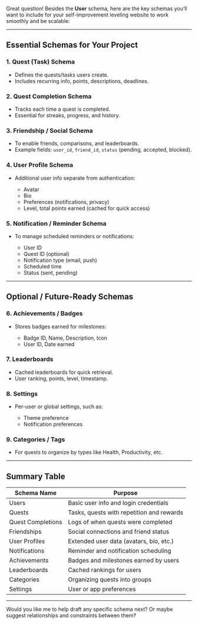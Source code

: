 Great question! Besides the **User** schema, here are the key schemas you’ll want to include for your self-improvement leveling website to work smoothly and be scalable:

---

## Essential Schemas for Your Project

### 1. **Quest (Task) Schema**

* Defines the quests/tasks users create.
* Includes recurring info, points, descriptions, deadlines.

### 2. **Quest Completion Schema**

* Tracks each time a quest is completed.
* Essential for streaks, progress, and history.

### 3. **Friendship / Social Schema**

* To enable friends, comparisons, and leaderboards.
* Example fields: `user_id`, `friend_id`, `status` (pending, accepted, blocked).

### 4. **User Profile Schema**

* Additional user info separate from authentication:

  * Avatar
  * Bio
  * Preferences (notifications, privacy)
  * Level, total points earned (cached for quick access)

### 5. **Notification / Reminder Schema**

* To manage scheduled reminders or notifications:

  * User ID
  * Quest ID (optional)
  * Notification type (email, push)
  * Scheduled time
  * Status (sent, pending)

---

## Optional / Future-Ready Schemas

### 6. **Achievements / Badges**

* Stores badges earned for milestones:

  * Badge ID, Name, Description, Icon
  * User ID, Date earned

### 7. **Leaderboards**

* Cached leaderboards for quick retrieval.
* User ranking, points, level, timestamp.

### 8. **Settings**

* Per-user or global settings, such as:

  * Theme preference
  * Notification preferences

### 9. **Categories / Tags**

* For quests to organize by types like Health, Productivity, etc.

---

## Summary Table

| Schema Name       | Purpose                                   |
| ----------------- | ----------------------------------------- |
| Users             | Basic user info and login credentials     |
| Quests            | Tasks, quests with repetition and rewards |
| Quest Completions | Logs of when quests were completed        |
| Friendships       | Social connections and friend status      |
| User Profiles     | Extended user data (avatars, bio, etc.)   |
| Notifications     | Reminder and notification scheduling      |
| Achievements      | Badges and milestones earned by users     |
| Leaderboards      | Cached rankings for users                 |
| Categories        | Organizing quests into groups             |
| Settings          | User or app preferences                   |

---

Would you like me to help draft any specific schema next? Or maybe suggest relationships and constraints between them?
